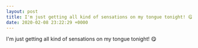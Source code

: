 ```yaml
---
layout: post
title: I'm just getting all kind of sensations on my tongue tonight! 😋
date: 2020-02-08 23:22:29 +0000
---
```


I'm just getting all kind of sensations on my tongue tonight! 😋

